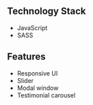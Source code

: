 ## Technology Stack
 - JavaScript
 - SASS

## Features
 - Responsive UI
 - Slider
 - Modal window
 - Testimonial carousel
